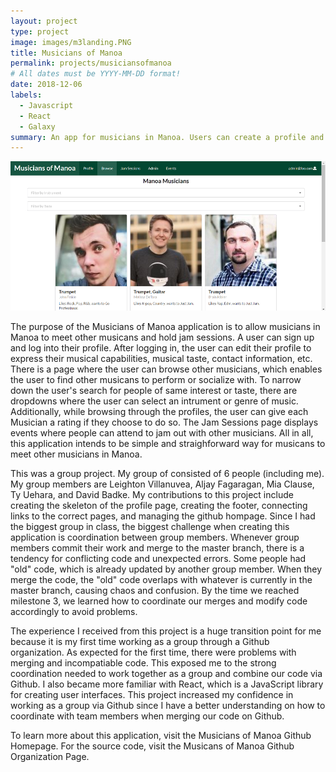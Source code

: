 ```yaml
---
layout: project
type: project
image: images/m3landing.PNG
title: Musicians of Manoa
permalink: projects/musiciansofmanoa
# All dates must be YYYY-MM-DD format!
date: 2018-12-06
labels:
  - Javascript
  - React
  - Galaxy
summary: An app for musicians in Manoa. Users can create a profile and browse other people's profile. Using this app, Musicans can gather together and have Jam Sessions, meetups where they jam out.
---
```


<img class="ui rounded image" src="../images/m3browse.PNG">

The purpose of the Musicians of Manoa application is to allow musicians in Manoa to meet other musicans and hold jam sessions. A user can sign up and log into their profile. After logging in, the user can edit their profile to express their musical capabilities, musical taste, contact information, etc. There is a page where the user can browse other musicians, which enables the user to find other musicans to perform or socialize with. To narrow down the user's search for people of same interest or taste, there are dropdowns where the user can select an intrument or genre of music. Additionally, while browsing through the profiles, the user can give each Musician a rating if they choose to do so. The Jam Sessions page displays events where people can attend to jam out with other musicians. All in all, this application intends to be simple and straighforward way for musicans to meet other musicians in Manoa.

This was a group project. My group of consisted of 6 people (including me). My group members are Leighton Villanuvea, Aljay Fagaragan, Mia Clause, Ty Uehara, and David Badke. My contributions to this project include creating the skeleton of the profile page, creating the footer, connecting links to the correct pages, and managing the github hompage. Since I had the biggest group in class, the biggest challenge when creating this application is coordination between group members. Whenever group members commit their work and merge to the master branch, there is a tendency for conflicting code and unexpected errors. Some people had "old" code, which is already updated by another group member. When they merge the code, the "old" code overlaps with whatever is currently in the master branch, causing chaos and confusion. By the time we reached milestone 3, we learned how to coordinate our merges and modify code accordingly to avoid problems.

The experience I received from this project is a huge transition point for me because it is my first time working as a group through a Github organization. As expected for the first time, there were problems with merging and incompatiable code. This exposed me to the strong coordination needed to work together as a group and combine our code via Github. I also became more familiar with React, which is a JavaScript library for creating user interfaces. This project increased my confidence in working as a group via Github since I have a better understanding on how to coordinate with team members when merging our code on Github.

To learn more about this application, visit the Musicians of Manoa Github Homepage. For the source code, visit the Musicans of Manoa Github Organization Page. 
